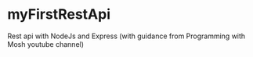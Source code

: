 # myFirstRestApi
Rest api with NodeJs and Express (with guidance from Programming with Mosh youtube channel)
